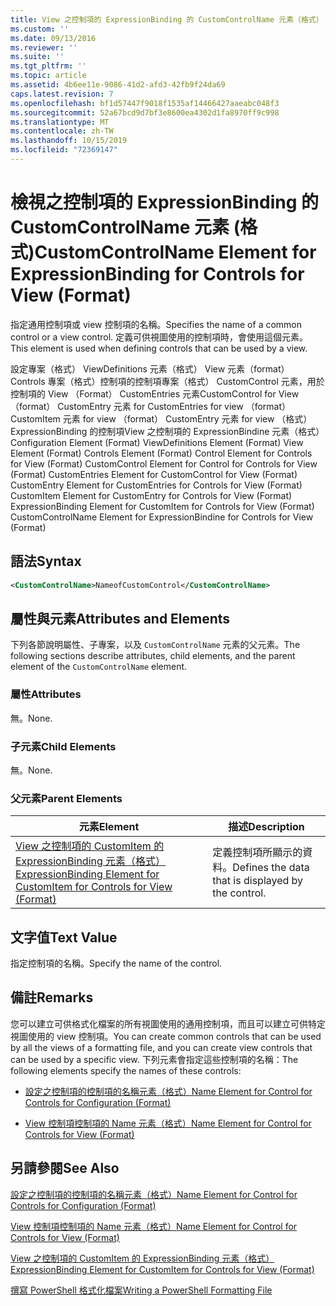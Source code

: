 ```yaml
---
title: View 之控制項的 ExpressionBinding 的 CustomControlName 元素（格式） |Microsoft Docs
ms.custom: ''
ms.date: 09/13/2016
ms.reviewer: ''
ms.suite: ''
ms.tgt_pltfrm: ''
ms.topic: article
ms.assetid: 4b6ee11e-9086-41d2-afd3-42fb9f24da69
caps.latest.revision: 7
ms.openlocfilehash: bf1d57447f9018f1535af14466427aaeabc048f3
ms.sourcegitcommit: 52a67bcd9d7bf3e8600ea4302d1fa8970ff9c998
ms.translationtype: MT
ms.contentlocale: zh-TW
ms.lasthandoff: 10/15/2019
ms.locfileid: "72369147"
---
```

# <a name="customcontrolname-element-for-expressionbinding-for-controls-for-view-format"></a><span data-ttu-id="be2bc-102">檢視之控制項的 ExpressionBinding 的 CustomControlName 元素 (格式)</span><span class="sxs-lookup"><span data-stu-id="be2bc-102">CustomControlName Element for ExpressionBinding for Controls for View (Format)</span></span>

<span data-ttu-id="be2bc-103">指定通用控制項或 view 控制項的名稱。</span><span class="sxs-lookup"><span data-stu-id="be2bc-103">Specifies the name of a common control or a view control.</span></span> <span data-ttu-id="be2bc-104">定義可供視圖使用的控制項時，會使用這個元素。</span><span class="sxs-lookup"><span data-stu-id="be2bc-104">This element is used when defining controls that can be used by a view.</span></span>

<span data-ttu-id="be2bc-105">設定專案（格式） ViewDefinitions 元素（格式） View 元素（format） Controls 專案（格式）控制項的控制項專案（格式） CustomControl 元素，用於控制項的 View （Format） CustomEntries 元素CustomControl for View （format） CustomEntry 元素 for CustomEntries for view （format） CustomItem 元素 for view （format） CustomEntry 元素 for view （格式） ExpressionBinding 的控制項View 之控制項的 ExpressionBindine 元素（格式）</span><span class="sxs-lookup"><span data-stu-id="be2bc-105">Configuration Element (Format) ViewDefinitions Element (Format) View Element (Format) Controls Element (Format) Control Element for Controls for View (Format) CustomControl Element for Control for Controls for View (Format) CustomEntries Element for CustomControl for View (Format) CustomEntry Element for CustomEntries for Controls for View (Format) CustomItem Element for CustomEntry for Controls for View (Format) ExpressionBinding Element for CustomItem for Controls for View (Format) CustomControlName Element for ExpressionBindine for Controls for View (Format)</span></span>

## <a name="syntax"></a><span data-ttu-id="be2bc-106">語法</span><span class="sxs-lookup"><span data-stu-id="be2bc-106">Syntax</span></span>

```xml
<CustomControlName>NameofCustomControl</CustomControlName>
```

## <a name="attributes-and-elements"></a><span data-ttu-id="be2bc-107">屬性與元素</span><span class="sxs-lookup"><span data-stu-id="be2bc-107">Attributes and Elements</span></span>

<span data-ttu-id="be2bc-108">下列各節說明屬性、子專案，以及 `CustomControlName` 元素的父元素。</span><span class="sxs-lookup"><span data-stu-id="be2bc-108">The following sections describe attributes, child elements, and the parent element of the `CustomControlName` element.</span></span>

### <a name="attributes"></a><span data-ttu-id="be2bc-109">屬性</span><span class="sxs-lookup"><span data-stu-id="be2bc-109">Attributes</span></span>

<span data-ttu-id="be2bc-110">無。</span><span class="sxs-lookup"><span data-stu-id="be2bc-110">None.</span></span>

### <a name="child-elements"></a><span data-ttu-id="be2bc-111">子元素</span><span class="sxs-lookup"><span data-stu-id="be2bc-111">Child Elements</span></span>

<span data-ttu-id="be2bc-112">無。</span><span class="sxs-lookup"><span data-stu-id="be2bc-112">None.</span></span>

### <a name="parent-elements"></a><span data-ttu-id="be2bc-113">父元素</span><span class="sxs-lookup"><span data-stu-id="be2bc-113">Parent Elements</span></span>

|<span data-ttu-id="be2bc-114">元素</span><span class="sxs-lookup"><span data-stu-id="be2bc-114">Element</span></span>|<span data-ttu-id="be2bc-115">描述</span><span class="sxs-lookup"><span data-stu-id="be2bc-115">Description</span></span>|
|-------------|-----------------|
|[<span data-ttu-id="be2bc-116">View 之控制項的 CustomItem 的 ExpressionBinding 元素（格式）</span><span class="sxs-lookup"><span data-stu-id="be2bc-116">ExpressionBinding Element for CustomItem for Controls for View (Format)</span></span>](./expressionbinding-element-for-customitem-for-controls-for-view-format.md)|<span data-ttu-id="be2bc-117">定義控制項所顯示的資料。</span><span class="sxs-lookup"><span data-stu-id="be2bc-117">Defines the data that is displayed by the control.</span></span>|

## <a name="text-value"></a><span data-ttu-id="be2bc-118">文字值</span><span class="sxs-lookup"><span data-stu-id="be2bc-118">Text Value</span></span>

<span data-ttu-id="be2bc-119">指定控制項的名稱。</span><span class="sxs-lookup"><span data-stu-id="be2bc-119">Specify the name of the control.</span></span>

## <a name="remarks"></a><span data-ttu-id="be2bc-120">備註</span><span class="sxs-lookup"><span data-stu-id="be2bc-120">Remarks</span></span>

<span data-ttu-id="be2bc-121">您可以建立可供格式化檔案的所有視圖使用的通用控制項，而且可以建立可供特定視圖使用的 view 控制項。</span><span class="sxs-lookup"><span data-stu-id="be2bc-121">You can create common controls that can be used by all the views of a formatting file, and you can create view controls that can be used by a specific view.</span></span> <span data-ttu-id="be2bc-122">下列元素會指定這些控制項的名稱：</span><span class="sxs-lookup"><span data-stu-id="be2bc-122">The following elements specify the names of these controls:</span></span>

- [<span data-ttu-id="be2bc-123">設定之控制項的控制項的名稱元素（格式）</span><span class="sxs-lookup"><span data-stu-id="be2bc-123">Name Element for Control for Controls for Configuration (Format)</span></span>](./name-element-for-control-for-controls-for-configuration-format.md)

- [<span data-ttu-id="be2bc-124">View 控制項控制項的 Name 元素（格式）</span><span class="sxs-lookup"><span data-stu-id="be2bc-124">Name Element for Control for Controls for View (Format)</span></span>](./name-element-for-control-for-controls-for-view-format.md)

## <a name="see-also"></a><span data-ttu-id="be2bc-125">另請參閱</span><span class="sxs-lookup"><span data-stu-id="be2bc-125">See Also</span></span>

[<span data-ttu-id="be2bc-126">設定之控制項的控制項的名稱元素（格式）</span><span class="sxs-lookup"><span data-stu-id="be2bc-126">Name Element for Control for Controls for Configuration (Format)</span></span>](./name-element-for-control-for-controls-for-configuration-format.md)

[<span data-ttu-id="be2bc-127">View 控制項控制項的 Name 元素（格式）</span><span class="sxs-lookup"><span data-stu-id="be2bc-127">Name Element for Control for Controls for View (Format)</span></span>](./name-element-for-control-for-controls-for-view-format.md)

[<span data-ttu-id="be2bc-128">View 之控制項的 CustomItem 的 ExpressionBinding 元素（格式）</span><span class="sxs-lookup"><span data-stu-id="be2bc-128">ExpressionBinding Element for CustomItem for Controls for View (Format)</span></span>](./expressionbinding-element-for-customitem-for-controls-for-view-format.md)

[<span data-ttu-id="be2bc-129">撰寫 PowerShell 格式化檔案</span><span class="sxs-lookup"><span data-stu-id="be2bc-129">Writing a PowerShell Formatting File</span></span>](./writing-a-powershell-formatting-file.md)
